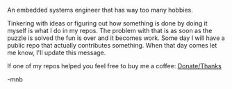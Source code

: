 An embedded systems engineer that has way too many hobbies.

Tinkering with ideas or figuring out how something is done by doing it myself is what I do in my repos. The problem with that is as soon as the puzzle is solved the fun is over and it becomes work.
Some day I will have a public repo that actually contributes something. When that day comes let me know, I'll update this message.

If one of my repos helped you feel free to buy me a coffee:
[Donate/Thanks](https://www.paypal.com/donate/?business=28KC6WVX4NAXG&no_recurring=0&item_name=Money%20money%20money%20muneeb&currency_code=AUD )

-mnb

<!---
mnbabd/mnbabd is a ✨ special ✨ repository because its `README.md` (this file) appears on your GitHub profile.
You can click the Preview link to take a look at your changes.
--->
